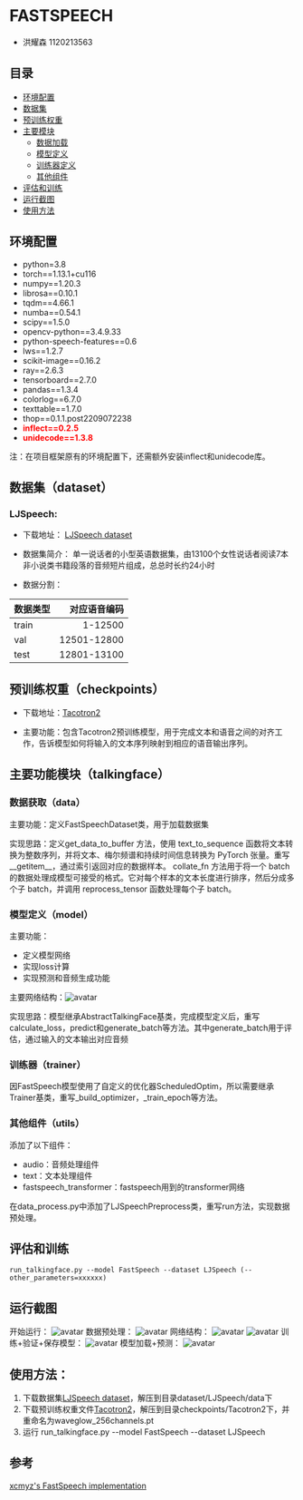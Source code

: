 # FASTSPEECH
- 洪耀森 1120213563

## 目录
- [环境配置](#环境配置)  
- [数据集](#数据集dataset)  
- [预训练权重](#预训练权重checkpoints)  
- [主要模块](#主要功能模块talkingface)
  - [数据加载](#数据获取data)  
  - [模型定义](#模型定义model) 
  - [训练器定义](#训练器trainer)
  - [其他组件](#其他组件utils)
- [评估和训练](#评估和训练) 
- [运行截图](#运行截图)
- [使用方法](#使用方法)


## 环境配置
- python=3.8
- torch==1.13.1+cu116
- numpy==1.20.3
- librosa==0.10.1
- tqdm==4.66.1
- numba==0.54.1
- scipy==1.5.0
- opencv-python==3.4.9.33
- python-speech-features==0.6
- lws==1.2.7
- scikit-image==0.16.2
- ray==2.6.3
- tensorboard==2.7.0
- pandas==1.3.4
- colorlog==6.7.0
- texttable==1.7.0
- thop==0.1.1.post2209072238
- <font color=Red>**inflect==0.2.5**</font>
- <font color=Red>**unidecode==1.3.8**</font>

注：在项目框架原有的环境配置下，还需额外安装inflect和unidecode库。


## 数据集（dataset）
### LJSpeech: 
- 下载地址： [LJSpeech dataset](https://keithito.com/LJ-Speech-Dataset/)
- 数据集简介：
单一说话者的小型英语数据集，由13100个女性说话者阅读7本非小说类书籍段落的音频短片组成，总总时长约24小时

- 数据分割：

| 数据类型 | 对应语音编码 |
| :-----| ----: |
| train | 1-12500 |
| val | 12501-12800 |
| test | 12801-13100 |


## 预训练权重（checkpoints）
- 下载地址：[Tacotron2](https://drive.google.com/file/d/1WsibBTsuRg_SF2Z6L6NFRTT-NjEy1oTx/view)

- 主要功能：包含Tacotron2预训练模型，用于完成文本和语音之间的对齐工作，告诉模型如何将输入的文本序列映射到相应的语音输出序列。

## 主要功能模块（talkingface）
### 数据获取（data）
主要功能：定义FastSpeechDataset类，用于加载数据集

实现思路：定义get_data_to_buffer 方法，使用 text_to_sequence 函数将文本转换为整数序列，并将文本、梅尔频谱和持续时间信息转换为 PyTorch 张量。重写__getitem__，通过索引返回对应的数据样本。
collate_fn 方法用于将一个 batch 的数据处理成模型可接受的格式。它对每个样本的文本长度进行排序，然后分成多个子 batch，并调用 reprocess_tensor 函数处理每个子 batch。

### 模型定义（model）
主要功能：
- 定义模型网络
- 实现loss计算
- 实现预测和音频生成功能

主要网络结构：![avatar](./picture/fastspeech_structure.png)

实现思路：模型继承AbstractTalkingFace基类，完成模型定义后，重写calculate_loss，predict和generate_batch等方法。其中generate_batch用于评估，通过输入的文本输出对应音频


### 训练器（trainer）
因FastSpeech模型使用了自定义的优化器ScheduledOptim，所以需要继承Trainer基类，重写_build_optimizer，_train_epoch等方法。

### 其他组件（utils）
添加了以下组件：
- audio：音频处理组件
- text：文本处理组件
- fastspeech_transformer：fastspeech用到的transformer网络  

在data_process.py中添加了LJSpeechPreprocess类，重写run方法，实现数据预处理。  

## 评估和训练
```
run_talkingface.py --model FastSpeech --dataset LJSpeech (--other_parameters=xxxxxx)
```
## 运行截图
开始运行：
![avatar](./picture/开始运行.png) 
数据预处理：
![avatar](./picture/数据预处理.png) 
网络结构：
![avatar](./picture/网络结构1.png) 
![avatar](./picture/网络结构2.png) 
训练+验证+保存模型：
![avatar](./picture/训练+验证+保存模型.png) 
模型加载+预测：
![avatar](./picture/模型加载+预测.png)

## 使用方法：
1. 下载数据集[LJSpeech dataset](https://keithito.com/LJ-Speech-Dataset/)，解压到目录dataset/LJSpeech/data下
2. 下载预训练权重文件[Tacotron2](https://drive.google.com/file/d/1WsibBTsuRg_SF2Z6L6NFRTT-NjEy1oTx/view)，解压到目录checkpoints/Tacotron2下，并重命名为waveglow_256channels.pt
3. 运行 run_talkingface.py --model FastSpeech --dataset LJSpeech 

## 参考
[xcmyz's FastSpeech implementation](https://github.com/xcmyz/FastSpeech)

